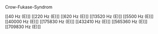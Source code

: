 Crow-Fukase-Syndrom

[[40 Hz (E)]]
[[220 Hz (E)]]
[[620 Hz (E)]]
[[13520 Hz (E)]]
[[5500 Hz (E)]]
[[40000 Hz (E)]]
[[175830 Hz (E)]]
[[432410 Hz (E)]]
[[565360 Hz (E)]]
[[709830 Hz (E)]]